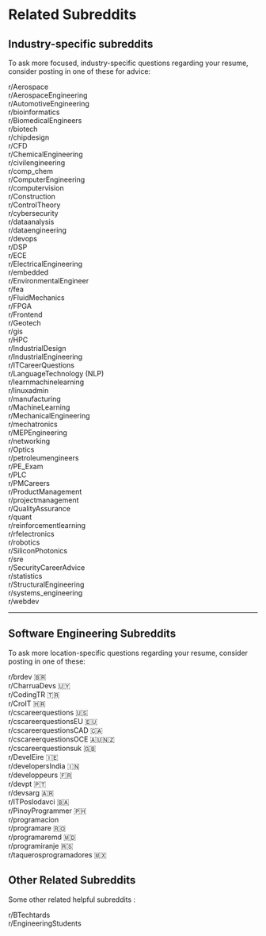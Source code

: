 # Related Subreddits

## Industry-specific subreddits
To ask more focused, industry-specific questions regarding your resume, consider posting in one of these for advice:

r/Aerospace  
r/AerospaceEngineering  
r/AutomotiveEngineering   
r/bioinformatics  
r/BiomedicalEngineers  
r/biotech   
r/chipdesign  
r/CFD    
r/ChemicalEngineering  
r/civilengineering  
r/comp_chem  
r/ComputerEngineering  
r/computervision  
r/Construction   
r/ControlTheory  
r/cybersecurity  
r/dataanalysis  
r/dataengineering   
r/devops  
r/DSP  
r/ECE  
r/ElectricalEngineering   
r/embedded   
r/EnvironmentalEngineer  
r/fea    
r/FluidMechanics   
r/FPGA  
r/Frontend  
r/Geotech  
r/gis  
r/HPC  
r/IndustrialDesign  
r/IndustrialEngineering  
r/ITCareerQuestions  
r/LanguageTechnology (NLP)  
r/learnmachinelearning  
r/linuxadmin  
r/manufacturing  
r/MachineLearning  
r/MechanicalEngineering  
r/mechatronics  
r/MEPEngineering  
r/networking  
r/Optics  
r/petroleumengineers  
r/PE_Exam  
r/PLC  
r/PMCareers  
r/ProductManagement  
r/projectmanagement  
r/QualityAssurance  
r/quant  
r/reinforcementlearning  
r/rfelectronics  
r/robotics  
r/SiliconPhotonics  
r/sre  
r/SecurityCareerAdvice  
r/statistics  
r/StructuralEngineering  
r/systems_engineering  
r/webdev


---

## Software Engineering Subreddits

To ask more location-specific questions regarding your resume, consider posting in one of these:

r/brdev 🇧🇷  
r/CharruaDevs 🇺🇾  
r/CodingTR 🇹🇷  
r/CroIT 🇭🇷  
r/cscareerquestions 🇺🇸  
r/cscareerquestionsEU 🇪🇺    
r/cscareerquestionsCAD 🇨🇦   
r/cscareerquestionsOCE 🇦🇺🇳🇿  
r/cscareerquestionsuk 🇬🇧    
r/DevelEire 🇮🇪   
r/developersIndia 🇮🇳   
r/developpeurs 🇫🇷   
r/devpt 🇵🇹   
r/devsarg 🇦🇷  
r/ITPoslodavci 🇧🇦  
r/PinoyProgrammer 🇵🇭  
r/programacion  
r/programare 🇷🇴  
r/programaremd 🇲🇩  
r/programiranje 🇷🇸  
r/taquerosprogramadores 🇲🇽


## Other Related Subreddits
Some other related helpful subreddits :


r/BTechtards    
r/EngineeringStudents